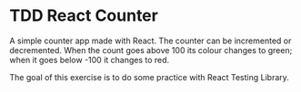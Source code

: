 # TDD React Counter

A simple counter app made with React. The counter can be incremented or decremented. When the count goes above 100 its colour changes to green; when it goes below -100 it changes to red.

The goal of this exercise is to do some practice with React Testing Library.
